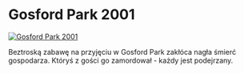 Gosford Park 2001 
=============
[![Gosford Park 2001 ](http://vidos.pl/images/player.gif)](http://vidos.pl/gosford-park-2001)

 Beztroską zabawę na przyjęciu w Gosford Park zakłóca nagła śmierć gospodarza. Któryś z gości go zamordował - każdy jest podejrzany.
